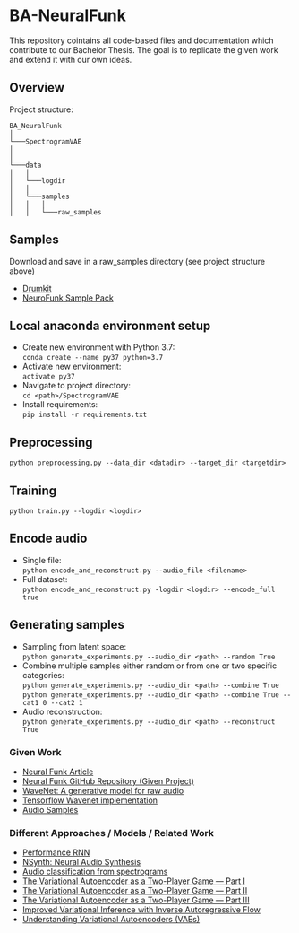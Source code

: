 # BA-NeuralFunk
This repository cointains all code-based files and documentation which contribute to our Bachelor Thesis. The goal is to replicate the given work and extend it with our own ideas.

## Overview
Project structure:

```
BA_NeuralFunk  
│
└───SpectrogramVAE
│
│
└───data
│   │
│   └───logdir
│   │ 
│   └───samples
│   │   │ 
│   │   └───raw_samples

```
## Samples
Download and save in a raw_samples directory (see project structure above)
* [Drumkit](https://s3-ap-northeast-1.amazonaws.com/codepen-dev/drumkit_dataset.zip)
* [NeuroFunk Sample Pack](https://www.ghosthack.de/free_sample_packs/neurofunk-sample-pack/)

## Local anaconda environment setup
* Create new environment with Python 3.7:\
```conda create --name py37 python=3.7```
* Activate new environment:\
```activate py37```
* Navigate to project directory:\
```cd <path>/SpectrogramVAE```
* Install requirements:\
```pip install -r requirements.txt```

## Preprocessing
```python preprocessing.py --data_dir <datadir> --target_dir <targetdir>```
## Training
```python train.py --logdir <logdir>```
## Encode audio
* Single file:\
```python encode_and_reconstruct.py --audio_file <filename>```
* Full dataset:\
```python encode_and_reconstruct.py -logdir <logdir> --encode_full true```
## Generating samples
* Sampling from latent space:\
```python generate_experiments.py --audio_dir <path> --random True```
* Combine multiple samples either random or from one or two specific categories:\
```python generate_experiments.py --audio_dir <path> --combine True```\
```python generate_experiments.py --audio_dir <path> --combine True --cat1 0 --cat2 1```
* Audio reconstruction:\
```python generate_experiments.py --audio_dir <path> --reconstruct True```




### Given Work
* [Neural Funk Article](https://towardsdatascience.com/neuralfunk-combining-deep-learning-with-sound-design-91935759d628) 
* [Neural Funk GitHub Repository (Given Project)](https://github.com/maxfrenzel/SpectrogramVAE) 
* [WaveNet: A generative model for raw audio](https://www.deepmind.com/blog/wavenet-a-generative-model-for-raw-audio)
* [Tensorflow Wavenet implementation](https://github.com/ibab/tensorflow-wavenet)
* [Audio Samples](https://www.dropbox.com/s/vo5s1iq5eqyxxcm/Generated%20Samples.zip?dl=0)

### Different Approaches / Models / Related Work
* [Performance RNN](https://magenta.tensorflow.org/performance-rnn)
* [NSynth: Neural Audio Synthesis](https://magenta.tensorflow.org/nsynth)
* [Audio classification from spectrograms](https://gist.github.com/naotokui/a2b331dd206b13a70800e862cfe7da3c)
* [The Variational Autoencoder as a Two-Player Game — Part I](https://towardsdatascience.com/the-variational-autoencoder-as-a-two-player-game-part-i-4c3737f0987b)
* [The Variational Autoencoder as a Two-Player Game — Part II](https://towardsdatascience.com/the-variational-autoencoder-as-a-two-player-game-part-ii-b80d48512f46)
* [The Variational Autoencoder as a Two-Player Game — Part III](https://towardsdatascience.com/the-variational-autoencoder-as-a-two-player-game-part-iii-d8d56c301600)
* [Improved Variational Inference with Inverse Autoregressive Flow](https://arxiv.org/pdf/1606.04934.pdf)
* [Understanding Variational Autoencoders (VAEs)](https://towardsdatascience.com/understanding-variational-autoencoders-vaes-f70510919f73)
